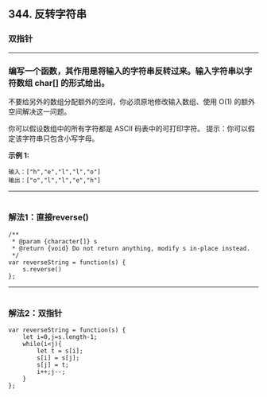 
## 344. 反转字符串
### 双指针
***

###  **编写一个函数，其作用是将输入的字符串反转过来。输入字符串以字符数组 char[] 的形式给出。** 

不要给另外的数组分配额外的空间，你必须原地修改输入数组、使用 O(1) 的额外空间解决这一问题。

你可以假设数组中的所有字符都是 ASCII 码表中的可打印字符。
提示：你可以假定该字符串只包含小写字母。


**示例 1:**

```
输入：["h","e","l","l","o"]
输出：["o","l","l","e","h"]
```


--- 

#
### **解法1：直接reverse()**

```
/**
 * @param {character[]} s
 * @return {void} Do not return anything, modify s in-place instead.
 */
var reverseString = function(s) {
    s.reverse()
};
```

--- 

#
### **解法2：双指针**


```
var reverseString = function(s) {
    let i=0,j=s.length-1;
    while(i<j){
        let t = s[i];
        s[i] = s[j];
        s[j] = t;
        i++;j--;
    }
};
```

